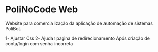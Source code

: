 # PoliNoCode Web

Website para comercialização da aplicação de automação de sistemas PoliBot.

1- Ajustar Css
2- Ajudar pagina de redirecionamento Após criação de conta/login com senha incorreta
